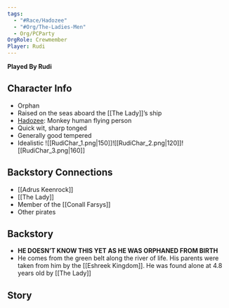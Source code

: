 ```yaml
---
tags:
  - "#Race/Hadozee"
  - "#Org/The-Ladies-Men"
  - Org/PCParty
OrgRole: Crewmember
Player: Rudi
---
```

**Played By Rudi**
## Character Info
- Orphan 
- Raised on the seas aboard the [[The Lady]]’s ship
- [Hadozee](http://dnd5e.wikidot.com/lineage:hadozee): Monkey human flying person
- Quick wit, sharp tonged 
- Generally good tempered
- Idealistic
![[RudiChar_1.png|150]]![[RudiChar_2.png|120]]![[RudiChar_3.png|160]]
## Backstory Connections
- [[Adrus Keenrock]]
- [[The Lady]]
- Member of the [[Conall Farsys]]
- Other pirates
## Backstory
- **HE DOESN’T KNOW THIS YET AS HE WAS ORPHANED FROM BIRTH**
- He comes from the green belt along the river of life. His parents were taken from him by the [[Eshreek Kingdom]]. He was found alone at 4.8 years old by [[The Lady]]

## Story